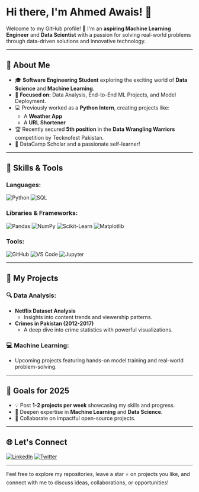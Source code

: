 # Hi there, I'm Ahmed Awais! 👋

Welcome to my GitHub profile! 🚀 I'm an **aspiring Machine Learning Engineer** and **Data Scientist** with a passion for solving real-world problems through data-driven solutions and innovative technology.

---

## 🌟 About Me

- 🎓 **Software Engineering Student** exploring the exciting world of **Data Science** and **Machine Learning**.
- 🎯 **Focused on:** Data Analysis, End-to-End ML Projects, and Model Deployment.
- 💻 Previously worked as a **Python Intern**, creating projects like:
  - A **Weather App**
  - A **URL Shortener**
- 🏆 Recently secured **5th position** in the **Data Wrangling Warriors** competition by Tecknofest Pakistan.
- 🎉 DataCamp Scholar and a passionate self-learner!

---

## 🔧 Skills & Tools

### Languages:
![Python](https://img.shields.io/badge/Python-3776AB?style=for-the-badge&logo=python&logoColor=white) ![SQL](https://img.shields.io/badge/SQL-025E8C?style=for-the-badge&logo=sqlite&logoColor=white)

### Libraries & Frameworks:
![Pandas](https://img.shields.io/badge/Pandas-150458?style=for-the-badge&logo=pandas&logoColor=white) ![NumPy](https://img.shields.io/badge/NumPy-013243?style=for-the-badge&logo=numpy&logoColor=white) ![Scikit-Learn](https://img.shields.io/badge/Scikit--Learn-F7931E?style=for-the-badge&logo=scikit-learn&logoColor=white) ![Matplotlib](https://img.shields.io/badge/Matplotlib-013243?style=for-the-badge&logo=matplotlib&logoColor=white)

### Tools:
![GitHub](https://img.shields.io/badge/GitHub-181717?style=for-the-badge&logo=github&logoColor=white) ![VS Code](https://img.shields.io/badge/VS%20Code-007ACC?style=for-the-badge&logo=visual-studio-code&logoColor=white) ![Jupyter](https://img.shields.io/badge/Jupyter-F37626?style=for-the-badge&logo=jupyter&logoColor=white)

---

## 📂 My Projects

### 🔍 **Data Analysis:**
- **Netflix Dataset Analysis**
  - Insights into content trends and viewership patterns.
- **Crimes in Pakistan (2012-2017)**
  - A deep dive into crime statistics with powerful visualizations.

### 💻 **Machine Learning:**
- Upcoming projects featuring hands-on model training and real-world problem-solving.

---

## 🎯 Goals for 2025

- 💡 Post **1-2 projects per week** showcasing my skills and progress.
- 🚀 Deepen expertise in **Machine Learning** and **Data Science**.
- 🤝 Collaborate on impactful open-source projects.

---

## 🌐 Let's Connect

[![LinkedIn](https://img.shields.io/badge/LinkedIn-0A66C2?style=for-the-badge&logo=linkedin&logoColor=white)](https://www.linkedin.com/) [![Twitter](https://img.shields.io/badge/Twitter-1DA1F2?style=for-the-badge&logo=twitter&logoColor=white)](https://twitter.com/)

---

Feel free to explore my repositories, leave a star ⭐ on projects you like, and connect with me to discuss ideas, collaborations, or opportunities!



<!---
AwaisDS/AwaisDS is a ✨ special ✨ repository because its `README.md` (this file) appears on your GitHub profile.
You can click the Preview link to take a look at your changes.
--->
